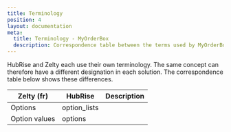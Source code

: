 ```yaml
---
title: Terminology
position: 4
layout: documentation
meta:
  title: Terminology - MyOrderBox
  description: Correspondence table between the terms used by MyOrderBox and those used by HubRise.
---
```


HubRise and Zelty each use their own terminology. The same concept can therefore have a different designation in each solution. The correspondence table below shows these differences.

| Zelty (fr)      | HubRise       | Description                           |
| --------------- | -----------   | ------------------------------------- |
| Options         | option_lists  |                                       |
| Option values   | options       |                                       |

